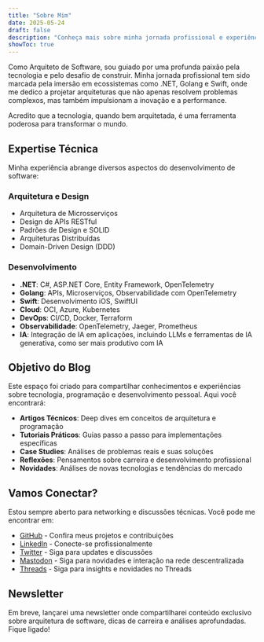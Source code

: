 ```yaml
---
title: "Sobre Mim"
date: 2025-05-24
draft: false
description: "Conheça mais sobre minha jornada profissional e experiências"
showToc: true
---
```


Como Arquiteto de Software, sou guiado por uma profunda paixão pela tecnologia e pelo desafio de construir. Minha jornada profissional tem sido marcada pela imersão em ecossistemas como .NET, Golang e Swift, onde me dedico a projetar arquiteturas que não apenas resolvem problemas complexos, mas também impulsionam a inovação e a performance.

Acredito que a tecnologia, quando bem arquitetada, é uma ferramenta poderosa para transformar o mundo.

## Expertise Técnica

Minha experiência abrange diversos aspectos do desenvolvimento de software:

### Arquitetura e Design
- Arquitetura de Microsserviços
- Design de APIs RESTful
- Padrões de Design e SOLID
- Arquiteturas Distribuídas
- Domain-Driven Design (DDD)

### Desenvolvimento
- **.NET**: C#, ASP.NET Core, Entity Framework, OpenTelemetry
- **Golang**: APIs, Microserviços, Observabilidade com OpenTelemetry
- **Swift**: Desenvolvimento iOS, SwiftUI
- **Cloud**: OCI, Azure, Kubernetes
- **DevOps**: CI/CD, Docker, Terraform
- **Observabilidade**: OpenTelemetry, Jaeger, Prometheus
- **IA**: Integração de IA em aplicações, incluindo LLMs e ferramentas de IA generativa, como ser mais produtivo com IA

## Objetivo do Blog

Este espaço foi criado para compartilhar conhecimentos e experiências sobre tecnologia, programação e desenvolvimento pessoal. Aqui você encontrará:

- **Artigos Técnicos**: Deep dives em conceitos de arquitetura e programação
- **Tutoriais Práticos**: Guias passo a passo para implementações específicas
- **Case Studies**: Análises de problemas reais e suas soluções
- **Reflexões**: Pensamentos sobre carreira e desenvolvimento profissional
- **Novidades**: Análises de novas tecnologias e tendências do mercado

## Vamos Conectar?

Estou sempre aberto para networking e discussões técnicas. Você pode me encontrar em:

- [GitHub](https://github.com/ArquitetoMovel) - Confira meus projetos e contribuições
- [LinkedIn](https://www.linkedin.com/in/alexandre-alves-de-l-danelon-5b734221) - Conecte-se profissionalmente
- [Twitter](https://twitter.com/arquitetomovel) - Siga para updates e discussões
- [Mastodon](https://bolha.us/@arquitetomovel) - Siga para novidades e interação na rede descentralizada
- [Threads](https://www.threads.net/@alexandredanelon) - Siga para insights e novidades no Threads

## Newsletter

Em breve, lançarei uma newsletter onde compartilharei conteúdo exclusivo sobre arquitetura de software, dicas de carreira e análises aprofundadas. Fique ligado!
